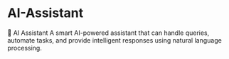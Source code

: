# AI-Assistant
🤖 AI Assistant A smart AI-powered assistant that can handle queries, automate tasks, and provide intelligent responses using natural language processing.

